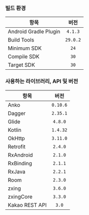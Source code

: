 
### 빌드 환경

| 항목 | 버전 | 
|---|:---:|
| Android Gradle Plugin | `4.1.3` |
| Build Tools | `29.0.2` |
| Minimum SDK | `24`  |
| Compile SDK | `30` |
| Target SDK | `30` |


### 사용하는 라이브러리, API 및 버전 

| 항목 | 버전 | 
|---|:---:|
| Anko | `0.10.6` |
| Dagger | `2.35.1` |
| Glide | `4.8.0` |
| Kotlin | `1.4.32` |
| OkHttp | `3.11.0` |
| Retrofit | `2.4.0` |
| RxAndroid | `2.1.0` |
| RxBinding | `2.1.1` |
| RxJava | `2.2.1` |
| Room | `2.3.0` |
| zxing | `3.6.0` |
| zxingCore | `3.3.0` |
| Kakao REST API | `3.0` |
